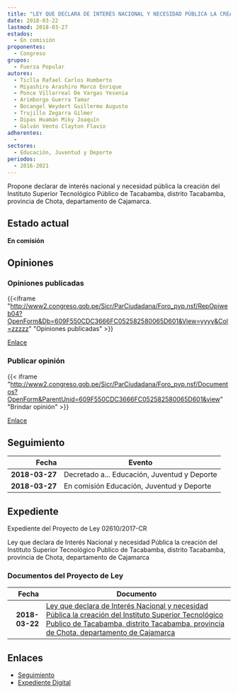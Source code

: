 ```yaml
---
title: "LEY QUE DECLARA DE INTERÉS NACIONAL Y NECESIDAD PÚBLICA LA CREACIÓN DEL INSTITUTO TECNOLÓGICO PÚBLICO DE TACABAMBA, DISTRITO TACABAMBA, PROVINCIA DE CHOTA, DEPARTAMENTO DE CAJAMARCA"
date: 2018-03-22
lastmod: 2018-03-27
estados: 
  - En comisión
proponentes: 
  - Congreso
grupos: 
  - Fuerza Popular
autores: 
  - Ticlla Rafael Carlos Humberto
  - Miyashiro Arashiro Marco Enrique
  - Ponce Villarreal De Vargas Yesenia
  - Arimborgo Guerra Tamar
  - Bocangel Weydert Guillermo Augusto
  - Trujillo Zegarra Gilmer
  - Dipas Huamán Miky Joaquín
  - Galván Vento Clayton Flavio
adherentes: 
  - 
sectores: 
  - Educación, Juventud y Deporte
periodos: 
  - 2016-2021
---
```


Propone declarar de interés nacional y necesidad pública la creación del Instituto Superior Tecnológico Público de Tacabamba, distrito Tacabamba, provincia de Chota, departamento de Cajamarca.


## Estado actual

**En comisión**

## Opiniones

### Opiniones publicadas

{{<iframe "http://www2.congreso.gob.pe/Sicr/ParCiudadana/Foro_pvp.nsf/RepOpiweb04?OpenForm&Db=609F550CDC3666FC052582580065D601&View=yyyy&Col=zzzzz" "Opiniones publicadas" >}}

[Enlace](http://www2.congreso.gob.pe/Sicr/ParCiudadana/Foro_pvp.nsf/RepOpiweb04?OpenForm&Db=609F550CDC3666FC052582580065D601&View=yyyy&Col=zzzzz)
### Publicar opinión

{{< iframe "http://www2.congreso.gob.pe/Sicr/ParCiudadana/Foro_pvp.nsf/Documentos?OpenForm&ParentUnid=609F550CDC3666FC052582580065D601&view" "Brindar opinión" >}}

[Enlace](http://www2.congreso.gob.pe/Sicr/ParCiudadana/Foro_pvp.nsf/Documentos?OpenForm&ParentUnid=609F550CDC3666FC052582580065D601&view)

## Seguimiento

| Fecha | Evento |
|------:|--------|
| **2018-03-27** | Decretado a... Educación, Juventud y Deporte|
| **2018-03-27** | En comisión Educación, Juventud y Deporte|


## Expediente

Expediente del Proyecto de Ley 02610/2017-CR

Ley que declara de Interés Nacional y necesidad Pública la creación del Instituto Superior Tecnológico Publico de Tacabamba, distrito Tacabamba, provincia de Chota, departamento de Cajamarca


### Documentos del Proyecto de Ley

| Fecha | Documento |
|------:|--------|
| **2018-03-22** | [Ley que declara de Interés Nacional y necesidad Pública la creación del Instituto Superior Tecnológico Publico de Tacabamba, distrito Tacabamba, provincia de Chota, departamento de Cajamarca](http://www.leyes.congreso.gob.pe/Documentos/2016_2021/Proyectos_de_Ley_y_de_Resoluciones_Legislativas/PL0261020180322..pdf) |

## Enlaces 

- [Seguimiento](http://www2.congreso.gob.pe/Sicr/TraDocEstProc/CLProLey2016.nsf/f7fff46988ca05b1052578e100829cc7/f994b6b784566bf205258258005fb652?OpenDocument)
- [Expediente Digital](http://www2.congreso.gob.pe/Sicr/TraDocEstProc/CLProLey2016.nsf/f7fff46988ca05b1052578e100829cc7/f994b6b784566bf205258258005fb652?OpenDocument&Click=05257FB7005EB655.eb71d0cf91d8294e05256cdf006b5706/$Body/0.1C6C)
